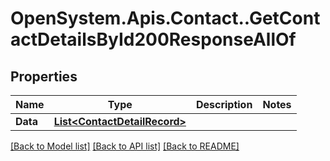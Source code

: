 # OpenSystem.Apis.Contact..GetContactDetailsById200ResponseAllOf

## Properties

Name | Type | Description | Notes
------------ | ------------- | ------------- | -------------
**Data** | [**List&lt;ContactDetailRecord&gt;**](ContactDetailRecord.md) |  | 

[[Back to Model list]](../README.md#documentation-for-models) [[Back to API list]](../README.md#documentation-for-api-endpoints) [[Back to README]](../README.md)

